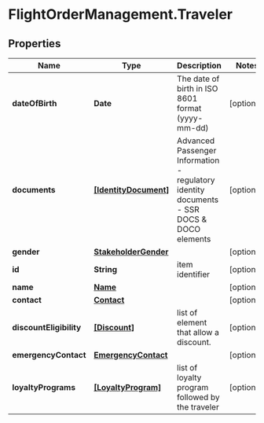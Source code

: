 # FlightOrderManagement.Traveler

## Properties

Name | Type | Description | Notes
------------ | ------------- | ------------- | -------------
**dateOfBirth** | **Date** | The date of birth in ISO 8601 format (yyyy-mm-dd) | [optional] 
**documents** | [**[IdentityDocument]**](IdentityDocument.md) | Advanced Passenger Information - regulatory identity documents - SSR DOCS &amp; DOCO elements | [optional] 
**gender** | [**StakeholderGender**](StakeholderGender.md) |  | [optional] 
**id** | **String** | item identifier | [optional] 
**name** | [**Name**](Name.md) |  | [optional] 
**contact** | [**Contact**](Contact.md) |  | [optional] 
**discountEligibility** | [**[Discount]**](Discount.md) | list of element that allow a discount. | [optional] 
**emergencyContact** | [**EmergencyContact**](EmergencyContact.md) |  | [optional] 
**loyaltyPrograms** | [**[LoyaltyProgram]**](LoyaltyProgram.md) | list of loyalty program followed by the traveler | [optional] 



